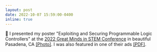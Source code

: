 ```yaml
---
layout: post
date: 2022-10-07 15:59:00-0400
inline: true
---
```


:microphone: I presented my poster  "Exploiting and Securing Programmable Logic Controllers" at the <a href="https://twitter.com/GreatMindsSTEM" target="blank">2022 Great Minds in STEM Conference</a> in beautiful Pasadena, CA <a target="_blank" href="{{ '/assets/img/gmis2022-poster.jpg' | prepend: site.baseurl | prepend: site.url }}">&#91;Photo&#93;</a>. I was also featured in one of their ads <a target="_blank" href="https://greatmindsinstem.org/wp-content/uploads/2023/03/2023-Conference-Brochure-V1-FINAL.pdf" target="blank">&#91;PDF&#93;</a>.